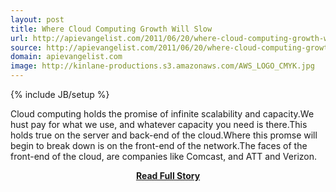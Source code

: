 ```yaml
---
layout: post
title: Where Cloud Computing Growth Will Slow
url: http://apievangelist.com/2011/06/20/where-cloud-computing-growth-will-slow/
source: http://apievangelist.com/2011/06/20/where-cloud-computing-growth-will-slow/
domain: apievangelist.com
image: http://kinlane-productions.s3.amazonaws.com/AWS_LOGO_CMYK.jpg
---
```

{% include JB/setup %}<p>Cloud computing holds the promise of infinite scalability and capacity.We hust pay for what we use, and whatever capacity you need is there.This holds true on the server and back-end of the cloud.Where this promse will begin to break down is on the front-end of the network.The faces of the front-end of the cloud, are companies like Comcast, and ATT and Verizon.</p>
<center><p><a href="http://apievangelist.com/2011/06/20/where-cloud-computing-growth-will-slow/" style='padding:25px; font-sze:18px; font-weight: bold;'>Read Full Story</a></p></center>
